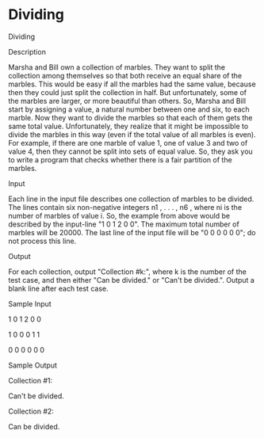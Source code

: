 # Dividing

Dividing

Description

Marsha and Bill own a collection of marbles. They want to split the collection among themselves so that both receive an equal share of the marbles. This would be easy if all the marbles had the same value, because then they could just split the collection in half. But unfortunately, some of the marbles are larger, or more beautiful than others. So, Marsha and Bill start by assigning a value, a natural number between one and six, to each marble. Now they want to divide the marbles so that each of them gets the same total value. Unfortunately, they realize that it might be impossible to divide the marbles in this way (even if the total value of all marbles is even). For example, if there are one marble of value 1, one of value 3 and two of value 4, then they cannot be split into sets of equal value. So, they ask you to write a program that checks whether there is a fair partition of the marbles. 

Input

Each line in the input file describes one collection of marbles to be divided. The lines contain six non-negative integers n1 , . . . , n6 , where ni is the number of marbles of value i. So, the example from above would be described by the input-line "1 0 1 2 0 0". The maximum total number of marbles will be 20000. 
The last line of the input file will be "0 0 0 0 0 0"; do not process this line. 

Output

For each collection, output "Collection #k:", where k is the number of the test case, and then either "Can be divided." or "Can't be divided.". 
Output a blank line after each test case. 

Sample Input

1 0 1 2 0 0 

1 0 0 0 1 1 

0 0 0 0 0 0 

Sample Output

Collection #1:

Can't be divided.

Collection #2:

Can be divided.
